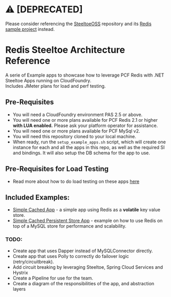 # :warning: [DEPRECATED]
Please consider referencing the [SteeltoeOSS](https://github.com/SteeltoeOSS) repository and its [Redis sample project](https://github.com/SteeltoeOSS/Samples/tree/2.x/Connectors/src/AspDotNetCore/Redis) instead.

# Redis Steeltoe Architecture Reference
A serie of Example apps to showcase how to leverage PCF Redis with .NET Steeltoe Apps running on CloudFoundry.  
Includes JMeter plans for load and perf testing.

## Pre-Requisites
- You will need a CloudFoundry environment PAS 2.5 or above.
- You will need one or more plans available for PCF Redis 2.1 or higher **with LUA enabled.** Please ask your platform operator for assistance. 
- You will need one or more plans available for PCF MySql v2.  
- You will need this repository cloned to your local machine.  
- When ready, run the `setup_example_apps.sh` script, which will create one instance for each and all the apps in this repo, as well as the required SI and bindings. It will also setup the DB schema for the app to use.  

## Pre-Requisites for Load Testing
- Read more about how to do load testing on these apps [here](./assets/common/docs/load_testing.md)
  
## Included Examples:
- [Simple Cached App](src/SimpleCachedApp/README.md) - a simple app using Redis as a **volatile** key value store.
- [Simple Cached Persistent Store App](src/SimpleCachedPersistentStoreApp/README.md) - example on how to use Redis on top of a MySQL store for performance and scalability.

### TODO:
- Create app that uses Dapper instead of MySQLConnector directly.
- Create app that uses Polly to correctly do failover logic (retry/circuitbreak).
- Add circuit breaking by leveraging Steeltoe, Spring Cloud Services and Hystrix
- Create a Pipeline for use for the team. 
- Create a diagram of the responsibilities of the app, and abstraction layers
